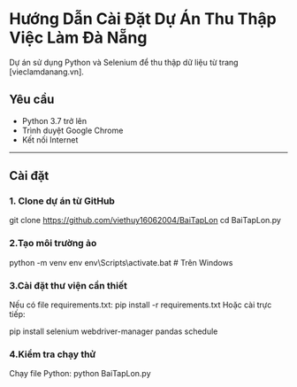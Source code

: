 # Hướng Dẫn Cài Đặt Dự Án Thu Thập Việc Làm Đà Nẵng

Dự án sử dụng Python và Selenium để thu thập dữ liệu từ trang [vieclamdanang.vn].

## Yêu cầu

- Python 3.7 trở lên  
- Trình duyệt Google Chrome  
- Kết nối Internet  
---

## Cài đặt

### 1. Clone dự án từ GitHub

git clone https://github.com/viethuy16062004/BaiTapLon
cd BaiTapLon.py

### 2.Tạo môi trường ảo 
python -m venv env
env\Scripts\activate.bat     # Trên Windows
### 3.Cài đặt thư viện cần thiết
Nếu có file requirements.txt:
pip install -r requirements.txt
Hoặc cài trực tiếp:

pip install selenium webdriver-manager pandas schedule
### 4.Kiểm tra chạy thử
Chạy file Python:
python BaiTapLon.py

